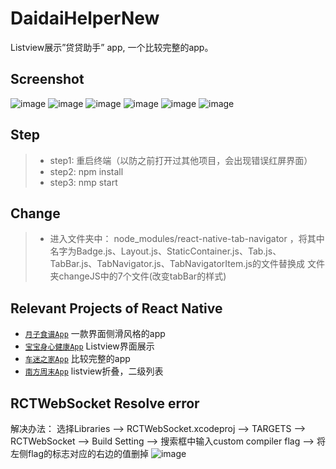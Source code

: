 # DaidaiHelperNew
Listview展示”贷贷助手” app, 一个比较完整的app。


## Screenshot
![image](https://github.com/liuhongjun719/DaidaiHelperNew/blob/master/screenshots/1.png)
![image](https://github.com/liuhongjun719/DaidaiHelperNew/blob/master/screenshots/2.png)
![image](https://github.com/liuhongjun719/DaidaiHelperNew/blob/master/screenshots/3.png)
![image](https://github.com/liuhongjun719/DaidaiHelperNew/blob/master/screenshots/4.png)
![image](https://github.com/liuhongjun719/DaidaiHelperNew/blob/master/screenshots/5.png)
![image](https://github.com/liuhongjun719/DaidaiHelperNew/blob/master/screenshots/6.png)




## Step
>* step1:  重启终端（以防之前打开过其他项目，会出现错误红屏界面）
>* step2:  npm install
>* step3:  nmp start


## Change
>* 进入文件夹中： node_modules/react-native-tab-navigator ，将其中名字为Badge.js、Layout.js、StaticContainer.js、Tab.js、TabBar.js、TabNavigator.js、TabNavigatorItem.js的文件替换成 文件夹changeJS中的7个文件(改变tabBar的样式)<br> 



## Relevant Projects of React Native

* [`月子食谱App`](https://github.com/liuhongjun719/react-native-FoodMenu) 一款界面侧滑风格的app
* [`宝宝身心健康App`](https://github.com/liuhongjun719/react-native-BabyHealth-) Listview界面展示
* [`车迷之家App`](https://github.com/liuhongjun719/FansHome) 比较完整的app
* [`南方周末App`](https://github.com/liuhongjun719/SouthWeekend) listview折叠，二级列表


## RCTWebSocket Resolve error
解决办法：
选择Libraries —> RCTWebSocket.xcodeproj  —> TARGETS —> RCTWebSocket —> Build Setting —> 搜索框中输入custom compiler flag —> 将左侧flag的标志对应的右边的值删掉
![image](https://github.com/liuhongjun719/DaidaiHelperNew/blob/master/screenshots/7.png)




